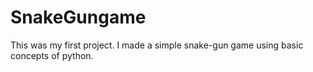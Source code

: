 # SnakeGungame
This was my first project. I made a simple snake-gun game using basic concepts of python.
